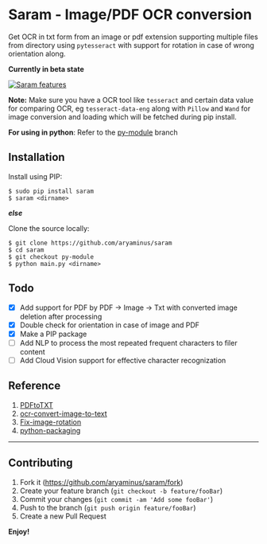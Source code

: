 # Saram - Image/PDF OCR conversion
Get OCR in txt form from an image or pdf extension supporting multiple files from directory using `pytesseract` with support for rotation in case of wrong orientation along.

**Currently in beta state**

[![Saram features](https://i.imgur.com/M9dAwPq.gif)](https://i.imgur.com/M9dAwPq.gif)

**Note:**
Make sure you have a OCR tool like `tesseract` and certain data value for comparing OCR, eg `tesseract-data-eng` along with `Pillow` and `Wand` for image conversion and loading which will be fetched during pip install.

**For using in python**:
Refer to the <a href="https://github.com/aryaminus/saram/tree/py-module" target="_blank">py-module</a> branch

## Installation

Install using PIP:
```
$ sudo pip install saram
$ saram <dirname>
```
***else***

Clone the source locally:
```
$ git clone https://github.com/aryaminus/saram
$ cd saram
$ git checkout py-module
$ python main.py <dirname>
```

## Todo
- [x] Add support for PDF by PDF -> Image -> Txt with converted image deletion after processing
- [x] Double check for orientation in case of image and PDF
- [x] Make a PIP package
- [ ] Add NLP to process the most repeated frequent characters to filer content
- [ ] Add Cloud Vision support for effective character recognization

## Reference
1. <a href="https://github.com/lucab85/PDFtoTXT" target="_blank">PDFtoTXT</a>
2. <a href="https://github.com/prabhakar267/ocr-convert-image-to-text" target="_blank">ocr-convert-image-to-text</a>
3. <a href="https://pastebin.com/QFMpp28T" target="_blank">Fix-image-rotation</a>
4. <a href="https://python-packaging.readthedocs.io/en/latest/minimal.html" target="_blank">python-packaging </a>


-----------------------------------------------------------------------------------------------------------

## Contributing

1. Fork it (<https://github.com/aryaminus/saram/fork>)
2. Create your feature branch (`git checkout -b feature/fooBar`)
3. Commit your changes (`git commit -am 'Add some fooBar'`)
4. Push to the branch (`git push origin feature/fooBar`)
5. Create a new Pull Request

**Enjoy!**